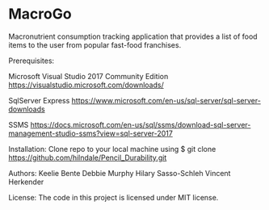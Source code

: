 # MacroGo
Macronutrient consumption tracking application  that provides a list of food items to the user from popular fast-food franchises.


Prerequisites: 

Microsoft Visual Studio 2017 Community Edition
https://visualstudio.microsoft.com/downloads/

SqlServer Express
https://www.microsoft.com/en-us/sql-server/sql-server-downloads

SSMS
https://docs.microsoft.com/en-us/sql/ssms/download-sql-server-management-studio-ssms?view=sql-server-2017


Installation: Clone repo to your local machine using $ git clone https://github.com/hilndale/Pencil_Durability.git


Authors: 
Keelie Bente
Debbie Murphy 
Hilary Sasso-Schleh
Vincent Herkender


License: The code in this project is licensed under MIT license.


